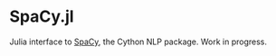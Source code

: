 # SpaCy.jl

Julia interface to [SpaCy](https://github.com/explosion/spacy), the Cython NLP package. Work in progress.
